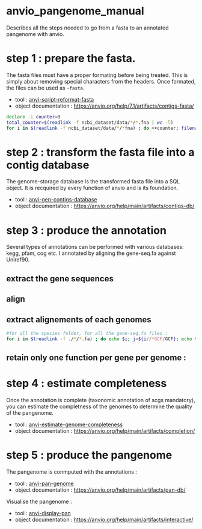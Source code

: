 # anvio_pangenome_manual
Describes all the steps needed to go from a fasta to an annotated pangenome with anvio.

# step 1 : prepare the fasta.

The fasta files must have a proper formating before being treated. This is simply about removing special characters from the headers. Once formated, the files can be used as `-fasta`.

* tool : [anvi-script-reformat-fasta](https://anvio.org/help/7.1/programs/anvi-script-reformat-fasta/)
* object documentation : https://anvio.org/help/7.1/artifacts/contigs-fasta/

```bash
declare -i counter=0
total_counter=$(readlink -f ncbi_dataset/data/*/*.fna | wc -l)
for i in $(readlink -f ncbi_dataset/data/*/*fna) ; do ++counter; filename="${i###/}"; echo -e "$counter/$total_counter" ; singularity run anvio7.sif anvi-script-reformat-fasta -f $i -o ncbi_datasets/$filename --simplify-names --seq-type NT; cat ncbi_datasets/$filename >> ncbi_datasets/BigFasta.fasta ; done
```


# step 2 : transform the fasta file into a contig database

The genome-storage database is the transformed fasta file into a SQL object. It is recquired by every function of anvio and is its foundation.

* tool : [anvi-gen-contigs-database](https://anvio.org/help/main/programs/anvi-gen-contigs-database/)
* object documentation : https://anvio.org/help/main/artifacts/contigs-db/



# step 3 : produce the annotation

Several types of annotations can be performed with various databases: kegg, pfam, cog etc.
I annotated by aligning the gene-seq.fa against Uniref90.

## extract the gene sequences

## align

## extract alignements of each genomes 

```bash
#for all the species folder, for all the gene-seq.fa files :
for i in $(readlink -f ./*/*.fa) ; do echo $i; j=${i//*GCF/GCF}; echo $j; k=${i//gene-seq.fa/align.m8}; echo $k; if [ ! -f "$k" ] ; then grep -F "$j" ./RESULTS_4_ANNOT/annot_results.m8 > "$k"; fi; done
```

## retain only one function per gene per genome :

# step 4 : estimate completeness

Once the annotation is complete (taxonomic annotation of scgs mandatory), you can estimate the completness of the genomes to determine the quality of the pangenome.

* tool : [anvi-estimate-genome-completeness](https://anvio.org/help/main/programs/anvi-estimate-genome-completeness/)
* object documentation : https://anvio.org/help/main/artifacts/completion/

# step 5 : produce the pangenome

The pangenome is conmputed with the annotations :

* tool : [anvi-pan-genome](https://anvio.org/help/main/programs/anvi-pan-genome/)
* object documentation : https://anvio.org/help/main/artifacts/pan-db/

Visualise the pangenome :

* tool : [anvi-display-pan](https://anvio.org/help/main/programs/anvi-display-pan/)
* object documentation : https://anvio.org/help/main/artifacts/interactive/


